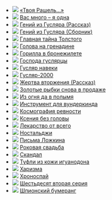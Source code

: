 * ![](/books/sf_humor/Кир%20Булычев/«Твоя%20Рашель...».jpg) [«Твоя Рашель...»](/books/sf_humor/Кир%20Булычев/«Твоя%20Рашель...»)
* ![](/books/sf_humor/Кир%20Булычев/Вас%20много%20–%20я%20одна.jpg) [Вас много – я одна](/books/sf_humor/Кир%20Булычев/Вас%20много%20–%20я%20одна)
* ![](/books/sf_humor/Кир%20Булычев/Гений%20из%20Гусляра%20(Рассказ).jpg) [Гений из Гусляра (Рассказ)](/books/sf_humor/Кир%20Булычев/Гений%20из%20Гусляра%20(Рассказ))
* ![](/books/sf_humor/Кир%20Булычев/Гений%20из%20Гусляра%20(Сборник).jpg) [Гений из Гусляра (Сборник)](/books/sf_humor/Кир%20Булычев/Гений%20из%20Гусляра%20(Сборник))
* ![](/books/sf_humor/Кир%20Булычев/Главная%20тайна%20Толстого.jpg) [Главная тайна Толстого](/books/sf_humor/Кир%20Булычев/Главная%20тайна%20Толстого)
* ![](/books/sf_humor/Кир%20Булычев/Голова%20на%20гренадине.jpg) [Голова на гренадине](/books/sf_humor/Кир%20Булычев/Голова%20на%20гренадине)
* ![](/books/sf_humor/Кир%20Булычев/Горилла%20в%20бронежилете.jpg) [Горилла в бронежилете](/books/sf_humor/Кир%20Булычев/Горилла%20в%20бронежилете)
* ![](/books/sf_humor/Кир%20Булычев/Господа%20гуслярцы.jpg) [Господа гуслярцы](/books/sf_humor/Кир%20Булычев/Господа%20гуслярцы)
* ![](/books/sf_humor/Кир%20Булычев/Гусляр%20навеки.jpg) [Гусляр навеки](/books/sf_humor/Кир%20Булычев/Гусляр%20навеки)
* ![](/books/sf_humor/Кир%20Булычев/Гусляр-2000.jpg) [Гусляр-2000](/books/sf_humor/Кир%20Булычев/Гусляр-2000)
* ![](/books/sf_humor/Кир%20Булычев/Жертва%20вторжения%20(Рассказ).jpg) [Жертва вторжения (Рассказ)](/books/sf_humor/Кир%20Булычев/Жертва%20вторжения%20(Рассказ))
* ![](/books/sf_humor/Кир%20Булычев/Золотые%20рыбки%20снова%20в%20продаже.jpg) [Золотые рыбки снова в продаже](/books/sf_humor/Кир%20Булычев/Золотые%20рыбки%20снова%20в%20продаже)
* ![](/books/sf_humor/Кир%20Булычев/Из%20огня%20да%20в%20полымя.jpg) [Из огня да в полымя](/books/sf_humor/Кир%20Булычев/Из%20огня%20да%20в%20полымя)
* ![](/books/sf_humor/Кир%20Булычев/Инструмент%20для%20вундеркинда.jpg) [Инструмент для вундеркинда](/books/sf_humor/Кир%20Булычев/Инструмент%20для%20вундеркинда)
* ![](/books/sf_humor/Кир%20Булычев/Космография%20ревности.jpg) [Космография ревности](/books/sf_humor/Кир%20Булычев/Космография%20ревности)
* ![](/books/sf_humor/Кир%20Булычев/Ксения%20без%20головы.jpg) [Ксения без головы](/books/sf_humor/Кир%20Булычев/Ксения%20без%20головы)
* ![](/books/sf_humor/Кир%20Булычев/Лекарство%20от%20всего.jpg) [Лекарство от всего](/books/sf_humor/Кир%20Булычев/Лекарство%20от%20всего)
* ![](/books/sf_humor/Кир%20Булычев/Ностальджи.jpg) [Ностальджи](/books/sf_humor/Кир%20Булычев/Ностальджи)
* ![](/books/sf_humor/Кир%20Булычев/Письма%20Ложкина.jpg) [Письма Ложкина](/books/sf_humor/Кир%20Булычев/Письма%20Ложкина)
* ![](/books/sf_humor/Кир%20Булычев/Роковая%20свадьба.jpg) [Роковая свадьба](/books/sf_humor/Кир%20Булычев/Роковая%20свадьба)
* ![](/books/sf_humor/Кир%20Булычев/Скандал.jpg) [Скандал](/books/sf_humor/Кир%20Булычев/Скандал)
* ![](/books/sf_humor/Кир%20Булычев/Туфли%20из%20кожи%20игуанодона.jpg) [Туфли из кожи игуанодона](/books/sf_humor/Кир%20Булычев/Туфли%20из%20кожи%20игуанодона)
* ![](/books/sf_humor/Кир%20Булычев/Харизма.jpg) [Харизма](/books/sf_humor/Кир%20Булычев/Харизма)
* ![](/books/sf_humor/Кир%20Булычев/Хроноспай.jpg) [Хроноспай](/books/sf_humor/Кир%20Булычев/Хроноспай)
* ![](/books/sf_humor/Кир%20Булычев/Шестьдесят%20вторая%20серия.jpg) [Шестьдесят вторая серия](/books/sf_humor/Кир%20Булычев/Шестьдесят%20вторая%20серия)
* ![](/books/sf_humor/Кир%20Булычев/Шпионский%20бумеранг.jpg) [Шпионский бумеранг](/books/sf_humor/Кир%20Булычев/Шпионский%20бумеранг)